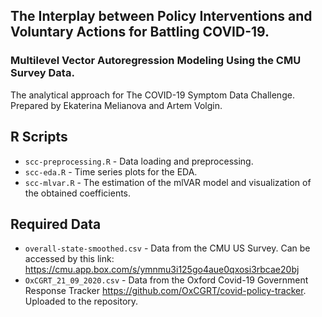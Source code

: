 ## The Interplay between Policy Interventions and Voluntary Actions for Battling COVID-19.
### Multilevel Vector Autoregression Modeling Using the CMU Survey Data.

The analytical approach for The COVID-19 Symptom Data Challenge.\
Prepared by Ekaterina Melianova and Artem Volgin.

## R Scripts
* `scc-preprocessing.R` - Data loading and preprocessing.
* `scc-eda.R` - Time series plots for the EDA.
* `scc-mlvar.R` - The estimation of the mlVAR model and visualization of the obtained coefficients.

## Required Data
* `overall-state-smoothed.csv` - Data from the CMU US Survey. Can be accessed by this link: https://cmu.app.box.com/s/ymnmu3i125go4aue0qxosi3rbcae20bj
* `OxCGRT_21_09_2020.csv` - Data from the Oxford Covid-19 Government Response Tracker https://github.com/OxCGRT/covid-policy-tracker. Uploaded to the repository.
